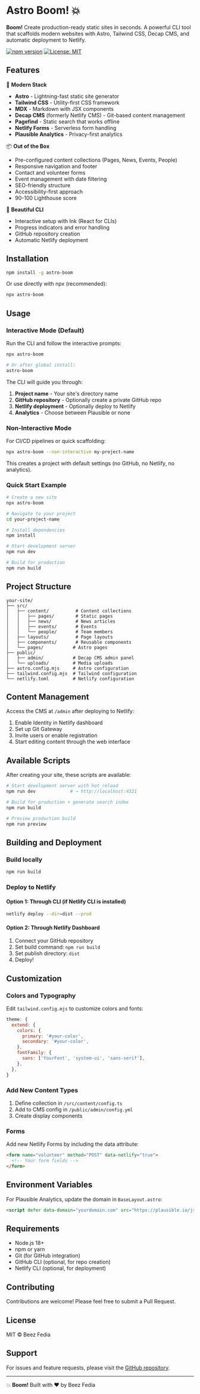 # Astro Boom! 💥

**Boom!** Create production-ready static sites in seconds. A powerful CLI tool that scaffolds modern websites with Astro, Tailwind CSS, Decap CMS, and automatic deployment to Netlify.

[![npm version](https://badge.fury.io/js/astro-boom.svg)](https://www.npmjs.com/package/astro-boom)
[![License: MIT](https://img.shields.io/badge/License-MIT-yellow.svg)](https://opensource.org/licenses/MIT)

## Features

🚀 **Modern Stack**
- **Astro** - Lightning-fast static site generator
- **Tailwind CSS** - Utility-first CSS framework
- **MDX** - Markdown with JSX components
- **Decap CMS** (formerly Netlify CMS) - Git-based content management
- **Pagefind** - Static search that works offline
- **Netlify Forms** - Serverless form handling
- **Plausible Analytics** - Privacy-first analytics

📦 **Out of the Box**
- Pre-configured content collections (Pages, News, Events, People)
- Responsive navigation and footer
- Contact and volunteer forms
- Event management with date filtering
- SEO-friendly structure
- Accessibility-first approach
- 90-100 Lighthouse score

🎨 **Beautiful CLI**
- Interactive setup with Ink (React for CLIs)
- Progress indicators and error handling
- GitHub repository creation
- Automatic Netlify deployment

## Installation

```bash
npm install -g astro-boom
```

Or use directly with npx (recommended):

```bash
npx astro-boom
```

## Usage

### Interactive Mode (Default)

Run the CLI and follow the interactive prompts:

```bash
npx astro-boom

# Or after global install:
astro-boom
```

The CLI will guide you through:
1. **Project name** - Your site's directory name
2. **GitHub repository** - Optionally create a private GitHub repo
3. **Netlify deployment** - Optionally deploy to Netlify
4. **Analytics** - Choose between Plausible or none

### Non-Interactive Mode

For CI/CD pipelines or quick scaffolding:

```bash
npx astro-boom --non-interactive my-project-name
```

This creates a project with default settings (no GitHub, no Netlify, no analytics).

### Quick Start Example

```bash
# Create a new site
npx astro-boom

# Navigate to your project
cd your-project-name

# Install dependencies
npm install

# Start development server
npm run dev

# Build for production
npm run build
```


## Project Structure

```
your-site/
├── src/
│   ├── content/          # Content collections
│   │   ├── pages/        # Static pages
│   │   ├── news/         # News articles
│   │   ├── events/       # Events
│   │   └── people/       # Team members
│   ├── layouts/          # Page layouts
│   ├── components/       # Reusable components
│   └── pages/           # Astro pages
├── public/
│   ├── admin/           # Decap CMS admin panel
│   └── uploads/         # Media uploads
├── astro.config.mjs     # Astro configuration
├── tailwind.config.mjs  # Tailwind configuration
└── netlify.toml         # Netlify configuration
```

## Content Management

Access the CMS at `/admin` after deploying to Netlify:

1. Enable Identity in Netlify dashboard
2. Set up Git Gateway
3. Invite users or enable registration
4. Start editing content through the web interface

## Available Scripts

After creating your site, these scripts are available:

```bash
# Start development server with hot reload
npm run dev             # → http://localhost:4321

# Build for production + generate search index
npm run build

# Preview production build
npm run preview
```

## Building and Deployment

### Build locally
```bash
npm run build
```

### Deploy to Netlify

#### Option 1: Through CLI (if Netlify CLI is installed)
```bash
netlify deploy --dir=dist --prod
```

#### Option 2: Through Netlify Dashboard
1. Connect your GitHub repository
2. Set build command: `npm run build`
3. Set publish directory: `dist`
4. Deploy!

## Customization

### Colors and Typography
Edit `tailwind.config.mjs` to customize colors and fonts:

```javascript
theme: {
  extend: {
    colors: {
      primary: '#your-color',
      secondary: '#your-color',
    },
    fontFamily: {
      sans: ['YourFont', 'system-ui', 'sans-serif'],
    },
  },
}
```

### Add New Content Types
1. Define collection in `/src/content/config.ts`
2. Add to CMS config in `/public/admin/config.yml`
3. Create display components

### Forms
Add new Netlify Forms by including the data attribute:

```html
<form name="volunteer" method="POST" data-netlify="true">
  <!-- Your form fields -->
</form>
```

## Environment Variables

For Plausible Analytics, update the domain in `BaseLayout.astro`:

```html
<script defer data-domain="yourdomain.com" src="https://plausible.io/js/script.js"></script>
```

## Requirements

- Node.js 18+
- npm or yarn
- Git (for GitHub integration)
- GitHub CLI (optional, for repo creation)
- Netlify CLI (optional, for deployment)

## Contributing

Contributions are welcome! Please feel free to submit a Pull Request.

## License

MIT © Beez Fedia

## Support

For issues and feature requests, please visit the [GitHub repository](https://github.com/beezeebly/astro-boom).

---

💥 **Boom!** Built with ❤️ by Beez Fedia